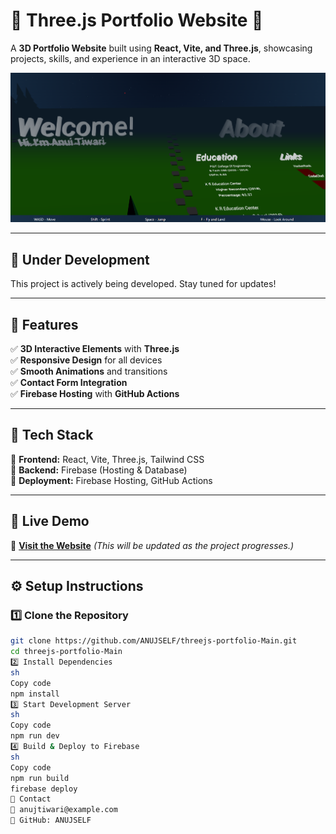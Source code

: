 # 🌟 Three.js Portfolio Website 🚀  

A **3D Portfolio Website** built using **React, Vite, and Three.js**, showcasing projects, skills, and experience in an interactive 3D space.  

![Project Preview](https://raw.githubusercontent.com/ANUJSELF/threejs-portfolio-Main/master/image.png)  

---

## 🚧 Under Development  
This project is actively being developed. Stay tuned for updates!  

---

## 📌 Features  
✅ **3D Interactive Elements** with **Three.js**  
✅ **Responsive Design** for all devices  
✅ **Smooth Animations** and transitions  
✅ **Contact Form Integration**  
✅ **Firebase Hosting** with **GitHub Actions**  

---

## 📂 Tech Stack  
🔹 **Frontend:** React, Vite, Three.js, Tailwind CSS  
🔹 **Backend:** Firebase (Hosting & Database)  
🔹 **Deployment:** Firebase Hosting, GitHub Actions  

---

## 🚀 Live Demo  
🔗 **[Visit the Website](https://anuj-tiwari-afd74.web.app/)** *(This will be updated as the project progresses.)*  

---

## ⚙️ Setup Instructions  

### 1️⃣ Clone the Repository  
```sh
git clone https://github.com/ANUJSELF/threejs-portfolio-Main.git
cd threejs-portfolio-Main
2️⃣ Install Dependencies
sh
Copy code
npm install
3️⃣ Start Development Server
sh
Copy code
npm run dev
4️⃣ Build & Deploy to Firebase
sh
Copy code
npm run build
firebase deploy
📩 Contact
📧 anujtiwari@example.com
📌 GitHub: ANUJSELF


